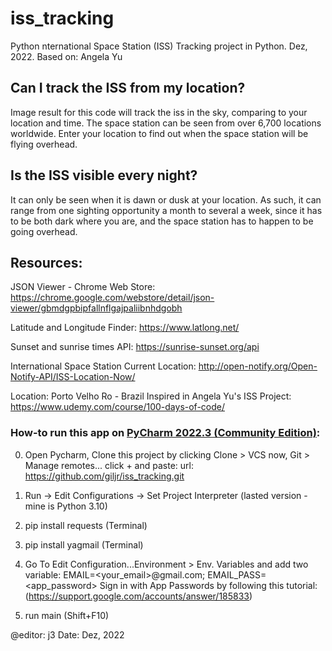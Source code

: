 # iss_tracking
Python nternational Space Station (ISS) Tracking project in Python. Dez, 2022. Based on: Angela Yu 

## Can I track the ISS from my location?
Image result for this code will track the iss in the sky, comparing to your location and time.
The space station can be seen from over 6,700 locations worldwide. Enter your location to find out
when the space station will be flying overhead.
## Is the ISS visible every night?
It can only be seen when it is dawn or dusk at your location.
As such, it can range from one sighting opportunity a month to several a week,
since it has to be both dark where you are, and the space station has to happen to be going overhead.
## Resources:
JSON Viewer - Chrome Web Store:
https://chrome.google.com/webstore/detail/json-viewer/gbmdgpbipfallnflgajpaliibnhdgobh

Latitude and Longitude Finder:
https://www.latlong.net/

Sunset and sunrise times API:
https://sunrise-sunset.org/api

International Space Station Current Location:
http://open-notify.org/Open-Notify-API/ISS-Location-Now/

Location: Porto Velho Ro - Brazil
Inspired in Angela Yu's ISS Project:
https://www.udemy.com/course/100-days-of-code/

### How-to run this app on [PyCharm 2022.3 (Community Edition)](https://www.jetbrains.com/pycharm/):

   0)  Open Pycharm, Clone this project by clicking Clone > VCS
       now, Git > Manage remotes... click + and paste:
       url: https://github.com/giljr/iss_tracking.git

   1) Run -> Edit Configurations -> Set Project Interpreter (lasted version - mine is Python 3.10)

   2) pip install requests (Terminal)

   3) pip install yagmail (Terminal)

   4) Go To Edit Configuration...Environment > Env. Variables
      and add two variable:
      EMAIL=<your_email>@gmail.com;
      EMAIL_PASS=<app_password>
      Sign in with App Passwords by following this tutorial:
      (https://support.google.com/accounts/answer/185833)

   5) run main (Shift+F10)

@editor: j3
Date: Dez, 2022
